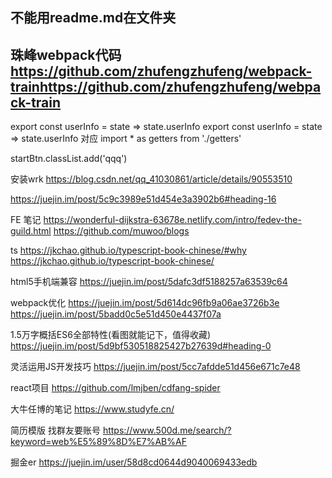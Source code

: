 <!-- ---
home: true
heroImage: /hero.png
actionText: 快速上手 →
actionLink: /zh/guide/
features:
- title: 简洁至上
  details: 以 Markdown 为中心的项目结构，以最少的配置帮助你专注于写作。
- title: Vue驱动
  details: 享受 Vue + webpack 的开发体验，在 Markdown 中使用 Vue 组件，同时可以使用 Vue 来开发自定义主题。
- title: 高性能
  details: VuePress 为每个页面预渲染生成静态的 HTML，同时在页面被加载的时候，将作为 SPA 运行。
footer: MIT Licensed | Copyright © 2018-present Evan You
--- -->

## 不能用readme.md在文件夹

## 珠峰webpack代码 https://github.com/zhufengzhufeng/webpack-trainhttps://github.com/zhufengzhufeng/webpack-train


export const userInfo = state => state.userInfo
export const userInfo = state => state.userInfo
对应
import * as getters from './getters'

startBtn.classList.add('qqq')

安装wrk
https://blog.csdn.net/qq_41030861/article/details/90553510


https://juejin.im/post/5c9c3989e51d454e3a3902b6#heading-16

FE 笔记
https://wonderful-dijkstra-63678e.netlify.com/intro/fedev-the-guild.html
https://github.com/muwoo/blogs

ts
https://jkchao.github.io/typescript-book-chinese/#why
https://jkchao.github.io/typescript-book-chinese/

html5手机端兼容
https://juejin.im/post/5dafc3df5188257a63539c64


webpack优化
https://juejin.im/post/5d614dc96fb9a06ae3726b3e
https://juejin.im/post/5badd0c5e51d450e4437f07a

1.5万字概括ES6全部特性(看图就能记下，值得收藏)
https://juejin.im/post/5d9bf530518825427b27639d#heading-0


灵活运用JS开发技巧
https://juejin.im/post/5cc7afdde51d456e671c7e48

react项目
https://github.com/lmjben/cdfang-spider

大牛任博的笔记
https://www.studyfe.cn/

简历模版  找群友要账号
https://www.500d.me/search/?keyword=web%E5%89%8D%E7%AB%AF

掘金er
https://juejin.im/user/58d8cd0644d9040069433edb